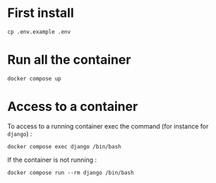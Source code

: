

# First install

```
cp .env.example .env
```

# Run all the container

```
docker compose up
```


# Access to a container

To access to a running container exec the command (for instance for `django`) :

```
docker compose exec django /bin/bash
```

If the container is not running :

```
docker compose run --rm django /bin/bash
```

